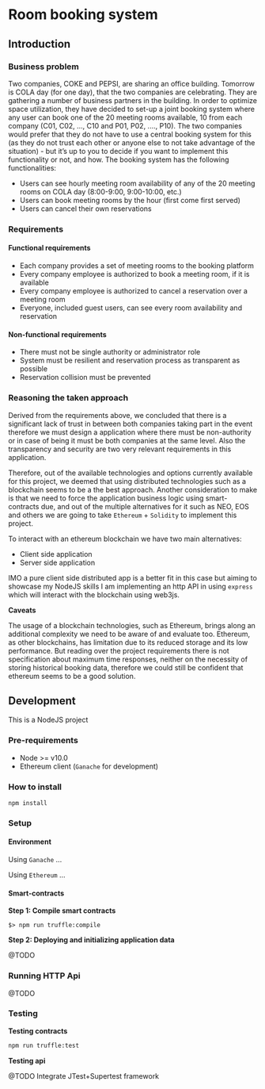 # Room booking system

## Introduction

### Business problem

Two companies, COKE and PEPSI, are sharing an office building. Tomorrow is COLA
day (for one day), that the two companies are celebrating. They are gathering a number
of business partners in the building. In order to optimize space utilization, they have
decided to set-up a joint booking system where any user can book one of the 20
meeting rooms available, 10 from each company (C01, C02, ..., C10 and P01, P02, ....,
P10).
The two companies would prefer that they do not have to use a central booking system
for this (as they do not trust each other or anyone else to not take advantage of the
situation) - but it’s up to you to decide if you want to implement this functionality or not,
and how.
The booking system has the following functionalities:

- Users can see hourly meeting room availability of any of the 20 meeting rooms
on COLA day (8:00-9:00, 9:00-10:00, etc.)
- Users can book meeting rooms by the hour (first come first served)
- Users can cancel their own reservations

### Requirements

#### Functional requirements

- Each company provides a set of meeting rooms to the booking platform
- Every company employee is authorized to book a meeting room, if it is available
- Every company employee is authorized to cancel a reservation over a meeting room
- Everyone, included guest users, can see every room availability and reservation

#### Non-functional requirements

- There must not be single authority or administrator role
- System must be resilient and reservation process as transparent as possible
- Reservation collision must be prevented

### Reasoning the taken approach

Derived from the requirements above, we concluded that there is a significant lack of trust in between both companies taking part
 in the event therefore we must design a application where there must be non-authority or in case of being it must be both
companies at the same level. Also the transparency and security are two very relevant requirements in this application.

Therefore, out of the available technologies and options currently available for this project,
we deemed that using distributed technologies such as a blockchain seems to be a the best approach. Another consideration to make is that
we need to force the application business logic using smart-contracts due, and out of the multiple alternatives
for it such as NEO, EOS and others we are going to take `Ethereum` + `Solidity` to implement this project.

To interact with an ethereum blockchain we have two main alternatives:

- Client side application
- Server side application

IMO a pure client side distributed app is a better fit in this case but
aiming to showcase my NodeJS skills I am implementing an http API in using `express` which will interact with the blockchain
using web3js.

**Caveats**

The usage of a blockchain technologies, such as Ethereum, brings along an additional complexity we need to be aware of and evaluate too.
Ethereum, as other blockchains, has limitation due to its reduced storage and its low performance. But reading over the project
requirements there is not specification about maximum time responses, neither on the necessity of storing historical booking data,
therefore we could still be confident that ethereum seems to be a good solution.

## Development

This is a NodeJS project

### Pre-requirements

- Node >= v10.0
- Ethereum client (`Ganache` for development)

### How to install

```
npm install
```

### Setup

#### Environment

Using `Ganache` ...

Using `Ethereum` ...

#### Smart-contracts

**Step 1: Compile smart contracts**
```
$> npm run truffle:compile
```

**Step 2: Deploying and initializing application data**

@TODO

### Running HTTP Api

@TODO

### Testing

**Testing contracts**
```bash
npm run truffle:test
```

**Testing api**

@TODO Integrate JTest+Supertest framework

